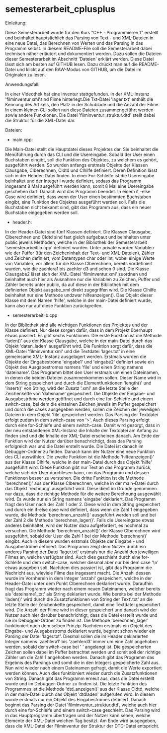 # semesterarbeit_cplusplus

Einleitung:

Diese Semesterarbeit wurde für den Kurs "C++ - Programmieren 1" erstellt und beinhaltet hauptsächlich
das Parsing von Text - und XML-Dateien in eine neue Datei, das Berechnen von Werten und das Parsing in das Programm selbst.
In diesem README-File soll die Semesterarbeit dabei technisch näher erläutert und dokumentiert werden. 
Dazu sollen die Dateien dieser Semesterarbeit im Abschnitt 'Dateien' erklärt werden. 
Diese Datei lässt sich am besten auf GITHUB lesen. Dazu drückt man auf die README-Datei und klickt auf den RAW-Modus von GITHUB, 
um die Datei im Originalen zu lesen.

Anwendungsfall:

In einer Videothek hat eine Inventur stattgefunden. In der XML-Instanz 'filminventur.xml'sind Filme hinterlegt.Die Txt-Datei 'lager.txt'
enthält die Kennung des Artikels, den Platz in der Schublade und die Anzahl der Filme. In einem kleinen CLI sollen nun diese Dateien 
zusammengeführt werden sowie andere Funktionen. Die Datei 'filminventur_struktur.dtd' stellt dabei die Struktur für die XML-Datei dar.

Dateien:

- main.cpp:

Die Main-Datei stellt die Hauptdatei dieses Projektes dar. Sie beinhaltet die Menüführung durch das CLI und die Usereingabe. Sobald
der User einen Buchstaben eingibt, soll die Funktion des Objektes, zu welchem es gehört, ausgeführt werden. So wurden anfangs erstmals 
Objekte der Klassen Clausgabe, Clberechnen, Cldtd und Clhilfe definiert. Deren Definition lässt sich in der Header-Datei finden. In 
einer For-Schleife ist die Usereingabe beinhaltet und der Integer i wurde definiert, sodass das Programm insgesamt 8 Mal ausgeführt 
werden kann, somit 8 Mal eine Usereingabe geschehen darf. Danach wird das Programm beendet. In einem if -else Case wird definiert,
dass wenn der User einen bestimmten Buchstaben eingibt, eine Funktion des Objektes ausgeführt werden soll. Falls die Buchstaben nicht
bekannt sind, gibt das Programm aus, dass ein neuer Buchstabe eingegeben werden soll. 

- header.h:

In der Header-Datei sind fünf Klassen definiert. Die Klassen Clausgabe, Clberechnen und Cldtd sind fast gleich aufgebaut und beinhalten 
unter public jeweils Methoden, welche in der Bibliothek der Semesterarbeit 'semesterarbeitlib.cpp' definiert wurden. Unter private
wurden Variablen wie der Puffer (für den Zeicheninhalt der Text- und XML-Dateien), Zähler und Zeichen definiert, vom Datentypen char 
oder int, wobei einige Werte von Variablen, vor allem für die Klasse Clberechnen, bereits vordefiniert wurden, wie die zaehlera1 bis 
zaehler d3 und schon 0 sind. Die Klasse Clausgabe2 lässt sich der XML-Datei 'filminventur.xml' zuordnen und beinhaltet auch hier als 
Ausnahme nur die Variablen zu Zeichen, Puffer und Zähler bereits unter public, da auf diese in der Bibliothek mit dem definierten Objekt
ausgabe_xml direkt zugegriffen wird. Die Klasse Clhilfe beinhaltet nur eine Methode undzwar hilfeanzeigen(). Das Objekt dieser Klasse 
mit dem Namen 'hilfe', welche in der main-Datei definiert wurde, kann also nur auf diese Funktion zurückgreifen. 

- semesterarbeitlib.cpp

In der Bibliothek sind alle wichtigen Funktionen des Projektes und der Klasse definiert. Nur diese sorgen dafür, dass in dem Projekt
überhaupt etwas passiert. Es gibt sechs Funktionen.
Die erste Funktion ist die Methode 'laden()' aus der Klasse Clausgabe, welche in der main-Datei durch das Objekt 'daten_laden' 
ausgeführt wird. Die Funktion sorgt dafür, dass die XML-Datei 'filminventur.xml' und die Textdatei 'lager.txt' in eine gemeinsame XML-
Instanz ausgelagert werden. Erstmals wurden die Objekte der Eingabeströme 'eingabe1' und 'eingabe2' definiert sowie ein Objekt des
Ausgabestromes namens 'file' und einen String namens 'dateiname'.  Das Programm bittet den User erstmals um einen Dateinamen, in denen 
die beiden Dateien zusammenkommen sollen. Dieser Name wird in dem String gespeichert und durch die Elementfunktionen 'length()' und 
'insert()' von String, wird der Zusatz '.xml' an die letzte Stelle der Zeichenkette von 'dateiname' gespeichert. Die Objekte der 
Eingabe- und Ausgabeströme werden geöffnet und durch eine for-Schleife und einem switch-case, bei dem die einzelnen Zeichen jeweils im 
Puffer gespeichert und durch die cases ausgegeben werden, sollen die Zeichen der jeweiligen Dateien in dem Objekt 'file' gespeichert 
werden. Das Parsing der Textdatei erfolgt zudem in dem switch-case von '>'. Auch dieses Parsing erfolgt durch eine for-Schleife und 
einem switch-case. Damit wird gesorgt, dass in der neu entstandenen XML-Instanz die Inhalte der Textdatei am Anfang zu finden sind und 
die Inhalte der XML-Datei erscheinen danach. Am Ende der Funktion wird der Nutzer darüber benachrichtigt, dass das Parsing erfolgreich 
war und die Datei erstellt wurde. Die Datei ist danach im Debugger-Ordner zu finden. Danach kann der Nutzer eine neue Funktion des CLI 
auswählen. 
Die zweite Funktion ist die Methode 'hilfeanzeigen()' aus der Klasse Clhilfe, welche in der main-Datei durch das Objekt 'hilfe' 
ausgeführt wird. Diese Funktion gibt nur Text an das Programm zurück, welche sich der User durchlesen kann, um das Programm und dessen
Funktionen besser zu verstehen.
Die dritte Funktion ist die Methode 'berechnen()' aus der Klasse Clberechnen, welche in der main-Datei durch das Objekt 'rechnung'
ausgeführt wird. Diese dient im Grunde genommen nur dazu, dass die richtige Methode für die weitere Berechnung ausgewählt wird. Es 
wurde nur ein String namens 'eingabe' deklariert. Das Programm fragt den User nach der Zahl 1 oder 2. Diese wird in dem String 
gespeichert und durch ein if-else case wird definiert, dass wenn die Zahl 1 eingegeben wurde, die Methode 'berechnen_anzahl()' 
ausgeführt werden soll und bei der Zahl 2 die Methode 'berechnen_lager()'. Falls die Usereingabe etwas anderes beinhaltet, wird der 
Nutzer dazu aufgefordert, es nochmal zu versuchen. 
Die Methode 'berechnen_anzahl()' der Klasse Clberechnen wird ausgeführt, sobald der User die Zahl 1 bei der Methode 'berechnen()' 
eingibt. Auch in diesem wurden erstmals Objekte der Eingabe - und Ausgabeströme definiert. Das Programm zeigt dem Nutzer durch ein 
anderes Parsing der Datei 'lager.txt' erstmals nur die Anzahl des jeweiligen Filmes an, welche verfügbar sind. Auch dies geschieht durch
eine for-Schleife und dem switch-case, welcher diesmal aber nur bei dem case '\n' etwas ausgeben soll. Nachdem dies passiert ist, gibt
das Programm die Nachricht aus, wieviele Filme das insgesamt macht. Die Anzahl dessen wurde im Vornherein in dem Integer 'anzahl' 
gespeichert, welche in der Header-Datei unter dem Punkt Clberechnen deklariert wurde. Daraufhin fragt das Programm wieder nach einem 
neuen Dateinamen, welcher bereits als 'dateiname1_txt' als String deklariert wurde. Wie bereits bei der Methode 'laden()' wird durch die
Zusatzfunktionen von String der Text'.txt' an die letzte Stelle der Zeichenkette gespeichert, damit eine Textdatei gespeichert wird. Die
Anzahl der Filme wird in dieser gespeichert und danach wird der Nutzer auch hier darüber benachrichtigt, dass die Datei erstellt wurde 
und sie im Debugger-Ordner zu finden ist.
Die Methode 'berechnen_lager' funktioniert nach dem selben Prinzip. Nachdem erstmals ein Objekt des Eingabe- und Ausgabestroms 
deklariert wurde, beginnt schon wieder ein Parsing der Datei 'lager.txt'. Diesmal sollen die im Header deklarierten Integer namens 
'zaehlera1' bis 'zaehlerd3' immer um eine Zahl angehoben werden, sobald der switch-case bei ' ' angelangt ist. Die gespeicherten
Zeichen sollen dabei im Puffer betrachtet werden und somit soll der richtige Zähler um die Zahl 1 angehoben werden. Danach gibt das 
Programm das Ergebnis des Parsings und somit die in den Integers gespeicherte Zahl aus. Nun wird wieder nach einem Dateinamen gefragt,
damit die Werte exportiert werden können. Auch dies funktioniert wieder durch die Zusatzfunktionen von String. Danach gibt das Programm 
erneut aus, dass die Datei erstellt wurde und im Debugger-Ordner zu finden ist. 
Die letzte Funktion des Programmes ist die Methode 'dtd_anzeigen()' aus der Klasse Cldtd, welche in der main-Datei durch das Objekt 
'dtdladen' aufgerufen wird. In diesem wurde erstmals nur ein Objekt des Eingabestromes definiert. Danach beginnt das Parsing der
Datei 'filminventur_struktur.dtd', welche auch hier durch eine for-Schleife und einem switch-case geschieht. Das Parsing wird in das
Hauptprogramm übertragen und der Nutzer kann sehen, welche Elemente der XML-Datei welchen Tag besitzt. Am Ende wird ausgegeben, dass die
XML-Datei der Filminventur der Struktur der DTD-Datei entspricht.
